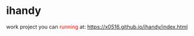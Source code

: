 # ihandy
work project
you can <span style="color:red">running</span> at: https://x0516.github.io/ihandy/index.html
